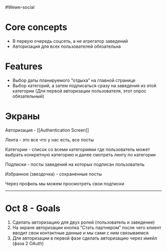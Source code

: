 #Wewe-social
# Core concepts

- В первую очередь соцсеть, а не агрегатор заведений
- Авторизация для всех пользователей обязательна

# Features

- Выбор даты планируемого “отдыха” на главной странице
- Выбор категорий, а затем подписаться сразу на заведения из этой категории (Для первой авторизации пользователя, этот опрос обязательный)

# Экраны

Авторизация - [[Authentication Screen]]

Лента - это все что у нас есть, все посты

Категории - список со всеми категориями где пользователь может выбрать конкретную категорию и далее смотреть ленту по категории

Подписки - посты заведений на которых подписан пользователь

Избранное (звездочка) - сохраненные посты

Через профиль мы можем просмотреть свои подписки

***
# Oct 8 - Goals

1. Сделать авторизацию для двух ролей (пользователь и заведение)
2. На экране авторизации кнопка “Стать партнером” после чего клиент вводит свои контактные данные и мы сами с ним связываемся
3. Для авторизации в первой фазе сделать авторизацию через имейл (фаза 2 OAuth)



